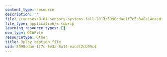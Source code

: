 ```yaml
---
content_type: resource
description: ''
file: /courses/9-04-sensory-systems-fall-2013/5998cdae1f7c5e3a8a14eacdf2cb99c4_jdiy_lV2xno.vtt
file_type: application/x-subrip
learning_resource_types: []
ocw_type: OCWFile
resourcetype: Other
title: 3play caption file
uid: 5998cdae-1f7c-5e3a-8a14-eacdf2cb99c4
---
```

